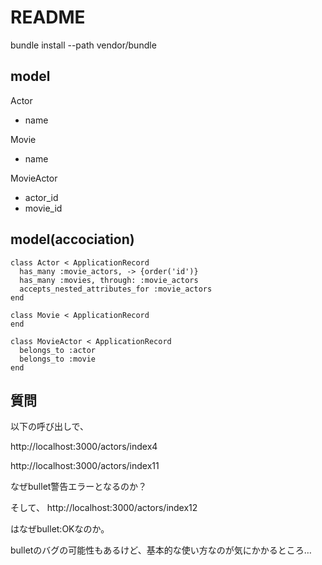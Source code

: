 # README

bundle install --path vendor/bundle

## model

Actor
- name

Movie
- name

MovieActor
- actor_id
- movie_id

## model(accociation)

```
class Actor < ApplicationRecord
  has_many :movie_actors, -> {order('id')}
  has_many :movies, through: :movie_actors
  accepts_nested_attributes_for :movie_actors
end

class Movie < ApplicationRecord
end

class MovieActor < ApplicationRecord
  belongs_to :actor
  belongs_to :movie
end
```

## 質問

以下の呼び出しで、

http://localhost:3000/actors/index4

http://localhost:3000/actors/index11

なぜbullet警告エラーとなるのか？

そして、
http://localhost:3000/actors/index12

はなぜbullet:OKなのか。

bulletのバグの可能性もあるけど、基本的な使い方なのが気にかかるところ…